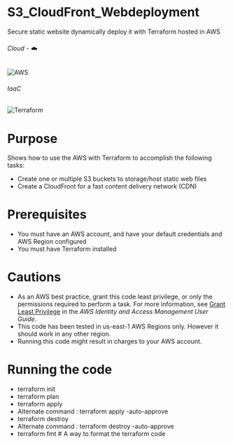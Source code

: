# S3_CloudFront_Webdeployment
Secure static website dynamically deploy it with Terraform hosted in AWS

###### Cloud - :cloud:
![AWS](https://img.shields.io/badge/-AWS-000000?style=flat&logo=Amazon%20AWS&logoColor=FF9900)

###### IaaC
![Terraform](https://img.shields.io/badge/-Terraform-000000?style=flat&logo=Terraform)

# Purpose

Shows how to use the AWS with Terraform to accomplish the following tasks:

* Create one or multiple S3 buckets to storage/host static web files 
* Create a CloudFront for a fast content delivery network (CDN)
# Prerequisites

* You must have an AWS account, and have your default credentials and AWS Region
  configured
* You must have Terraform installed
# Cautions

* As an AWS best practice, grant this code least privilege, or only the 
  permissions required to perform a task. For more information, see 
  [Grant Least Privilege](https://docs.aws.amazon.com/IAM/latest/UserGuide/best-practices.html#grant-least-privilege) 
  in the *AWS Identity and Access Management 
  User Guide*.
* This code has been tested in us-east-1 AWS Regions only. However it should work in any other region. 
* Running this code might result in charges to your AWS account.

# Running the code

* terraform init
* terraform plan
* terraform apply
* Alternate command : terraform apply -auto-approve
* terraform destroy
* Alternate command : terraform destroy -auto-approve
* terraform fmt # A way to format the terraform code